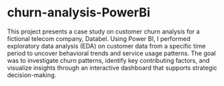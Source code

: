 # churn-analysis-PowerBi
This project presents a case study on customer churn analysis for a fictional telecom company, Databel. Using Power BI, I performed exploratory data analysis (EDA) on customer data from a specific time period to uncover behavioral trends and service usage patterns. The goal was to investigate churn patterns, identify key contributing factors, and visualize insights through an interactive dashboard that supports strategic decision-making.
